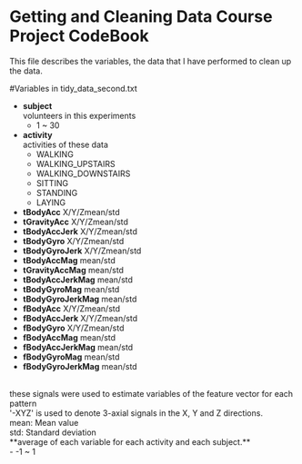 Getting and Cleaning Data Course Project CodeBook
========================================
This file describes the variables, the data that I have performed to clean up the data.

#Variables in tidy_data_second.txt

* **subject**<br>
   volunteers in this experiments
  - 1 ~ 30
* **activity**<br>
  activities of these data
  - WALKING
  - WALKING_UPSTAIRS
  - WALKING_DOWNSTAIRS
  - SITTING
  - STANDING
  - LAYING
* **tBodyAcc** X/Y/Zmean/std
* **tGravityAcc** X/Y/Zmean/std
* **tBodyAccJerk** X/Y/Zmean/std
* **tBodyGyro** X/Y/Zmean/std
* **tBodyGyroJerk** X/Y/Zmean/std
* **tBodyAccMag** mean/std
* **tGravityAccMag** mean/std
* **tBodyAccJerkMag** mean/std
* **tBodyGyroMag** mean/std
* **tBodyGyroJerkMag** mean/std
* **fBodyAcc** X/Y/Zmean/std
* **fBodyAccJerk** X/Y/Zmean/std
* **fBodyGyro** X/Y/Zmean/std
* **fBodyAccMag** mean/std
* **fBodyAccJerkMag** mean/std
* **fBodyGyroMag** mean/std
* **fBodyGyroJerkMag** mean/std
<br>
  these signals were used to estimate variables of the feature vector for each pattern<br>
  '-XYZ' is used to denote 3-axial signals in the X, Y and Z directions.<br>
  mean: Mean value<br>
  std: Standard deviation<br>
  **average of each variable for each activity and each subject.**<br>
  - -1 ~ 1
